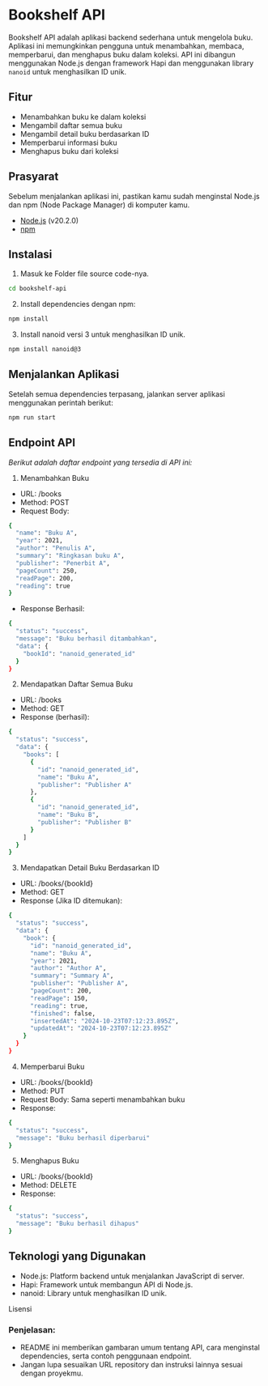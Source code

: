 # Bookshelf API

Bookshelf API adalah aplikasi backend sederhana untuk mengelola buku. Aplikasi ini memungkinkan pengguna untuk menambahkan, membaca, memperbarui, dan menghapus buku dalam koleksi. API ini dibangun menggunakan Node.js dengan framework Hapi dan menggunakan library `nanoid` untuk menghasilkan ID unik.

## Fitur

- Menambahkan buku ke dalam koleksi
- Mengambil daftar semua buku
- Mengambil detail buku berdasarkan ID
- Memperbarui informasi buku
- Menghapus buku dari koleksi

## Prasyarat

Sebelum menjalankan aplikasi ini, pastikan kamu sudah menginstal Node.js dan npm (Node Package Manager) di komputer kamu.

- [Node.js](https://nodejs.org/en/) (v20.2.0)
- [npm](https://www.npmjs.com/)

## Instalasi

1. Masuk ke Folder file source code-nya.

```bash
cd bookshelf-api
```

2. Install dependencies dengan npm:

```bash
npm install
```

3. Install nanoid versi 3 untuk menghasilkan ID unik.

```bash
npm install nanoid@3
```

## Menjalankan Aplikasi

Setelah semua dependencies terpasang, jalankan server aplikasi menggunakan perintah berikut:

```bash
npm run start
```

## Endpoint API

_Berikut adalah daftar endpoint yang tersedia di API ini:_

1. Menambahkan Buku

- URL: /books
- Method: POST
- Request Body:

```bash
{
  "name": "Buku A",
  "year": 2021,
  "author": "Penulis A",
  "summary": "Ringkasan buku A",
  "publisher": "Penerbit A",
  "pageCount": 250,
  "readPage": 200,
  "reading": true
}

```

- Response Berhasil:

```bash
{
  "status": "success",
  "message": "Buku berhasil ditambahkan",
  "data": {
    "bookId": "nanoid_generated_id"
  }
}

```

2. Mendapatkan Daftar Semua Buku

- URL: /books
- Method: GET
- Response (berhasil):

```bash
{
  "status": "success",
  "data": {
    "books": [
      {
        "id": "nanoid_generated_id",
        "name": "Buku A",
        "publisher": "Publisher A"
      },
      {
        "id": "nanoid_generated_id",
        "name": "Buku B",
        "publisher": "Publisher B"
      }
    ]
  }
}

```

3. Mendapatkan Detail Buku Berdasarkan ID

- URL: /books/{bookId}
- Method: GET
- Response (Jika ID ditemukan):

```bash
{
  "status": "success",
  "data": {
    "book": {
      "id": "nanoid_generated_id",
      "name": "Buku A",
      "year": 2021,
      "author": "Author A",
      "summary": "Summary A",
      "publisher": "Publisher A",
      "pageCount": 200,
      "readPage": 150,
      "reading": true,
      "finished": false,
      "insertedAt": "2024-10-23T07:12:23.895Z",
      "updatedAt": "2024-10-23T07:12:23.895Z"
    }
  }
}

```

4. Memperbarui Buku

- URL: /books/{bookId}
- Method: PUT
- Request Body: Sama seperti menambahkan buku
- Response:

```bash
{
  "status": "success",
  "message": "Buku berhasil diperbarui"
}

```

5. Menghapus Buku

- URL: /books/{bookId}
- Method: DELETE
- Response:

```bash
{
  "status": "success",
  "message": "Buku berhasil dihapus"
}
```

## Teknologi yang Digunakan

- Node.js: Platform backend untuk menjalankan JavaScript di server.
- Hapi: Framework untuk membangun API di Node.js.
- nanoid: Library untuk menghasilkan ID unik.

Lisensi

### Penjelasan:

- README ini memberikan gambaran umum tentang API, cara menginstal dependencies, serta contoh penggunaan endpoint.
- Jangan lupa sesuaikan URL repository dan instruksi lainnya sesuai dengan proyekmu.

